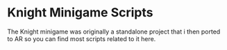 # Knight Minigame Scripts
The Knight minigame was originally a standalone project that i then ported to AR so you can find most scripts related to it here.

